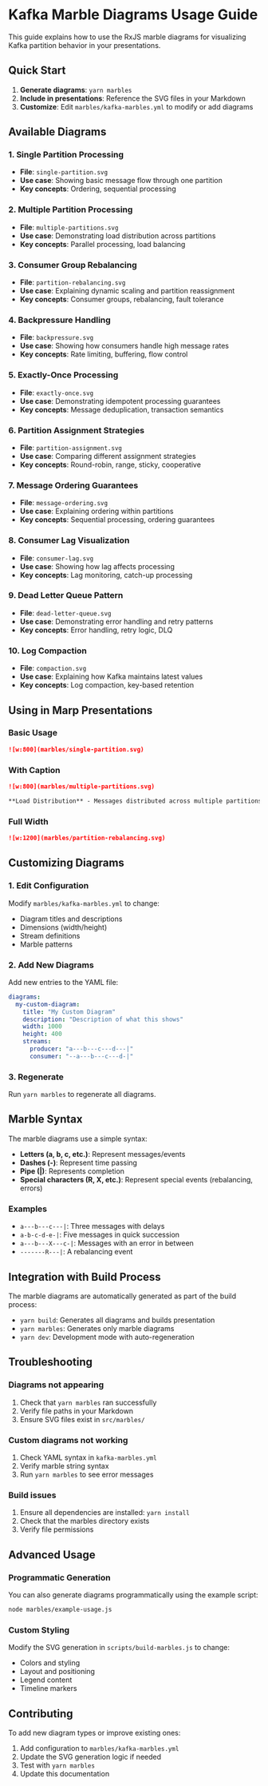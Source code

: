 # Kafka Marble Diagrams Usage Guide

This guide explains how to use the RxJS marble diagrams for visualizing Kafka partition behavior in your presentations.

## Quick Start

1. **Generate diagrams**: `yarn marbles`
2. **Include in presentations**: Reference the SVG files in your Markdown
3. **Customize**: Edit `marbles/kafka-marbles.yml` to modify or add diagrams

## Available Diagrams

### 1. Single Partition Processing

- **File**: `single-partition.svg`
- **Use case**: Showing basic message flow through one partition
- **Key concepts**: Ordering, sequential processing

### 2. Multiple Partition Processing

- **File**: `multiple-partitions.svg`
- **Use case**: Demonstrating load distribution across partitions
- **Key concepts**: Parallel processing, load balancing

### 3. Consumer Group Rebalancing

- **File**: `partition-rebalancing.svg`
- **Use case**: Explaining dynamic scaling and partition reassignment
- **Key concepts**: Consumer groups, rebalancing, fault tolerance

### 4. Backpressure Handling

- **File**: `backpressure.svg`
- **Use case**: Showing how consumers handle high message rates
- **Key concepts**: Rate limiting, buffering, flow control

### 5. Exactly-Once Processing

- **File**: `exactly-once.svg`
- **Use case**: Demonstrating idempotent processing guarantees
- **Key concepts**: Message deduplication, transaction semantics

### 6. Partition Assignment Strategies

- **File**: `partition-assignment.svg`
- **Use case**: Comparing different assignment strategies
- **Key concepts**: Round-robin, range, sticky, cooperative

### 7. Message Ordering Guarantees

- **File**: `message-ordering.svg`
- **Use case**: Explaining ordering within partitions
- **Key concepts**: Sequential processing, ordering guarantees

### 8. Consumer Lag Visualization

- **File**: `consumer-lag.svg`
- **Use case**: Showing how lag affects processing
- **Key concepts**: Lag monitoring, catch-up processing

### 9. Dead Letter Queue Pattern

- **File**: `dead-letter-queue.svg`
- **Use case**: Demonstrating error handling and retry patterns
- **Key concepts**: Error handling, retry logic, DLQ

### 10. Log Compaction

- **File**: `compaction.svg`
- **Use case**: Explaining how Kafka maintains latest values
- **Key concepts**: Log compaction, key-based retention

## Using in Marp Presentations

### Basic Usage

```markdown
![w:800](marbles/single-partition.svg)
```

### With Caption

```markdown
![w:800](marbles/multiple-partitions.svg)

**Load Distribution** - Messages distributed across multiple partitions
```

### Full Width

```markdown
![w:1200](marbles/partition-rebalancing.svg)
```

## Customizing Diagrams

### 1. Edit Configuration

Modify `marbles/kafka-marbles.yml` to change:

- Diagram titles and descriptions
- Dimensions (width/height)
- Stream definitions
- Marble patterns

### 2. Add New Diagrams

Add new entries to the YAML file:

```yaml
diagrams:
  my-custom-diagram:
    title: "My Custom Diagram"
    description: "Description of what this shows"
    width: 1000
    height: 400
    streams:
      producer: "a---b---c---d---|"
      consumer: "--a---b---c---d-|"
```

### 3. Regenerate

Run `yarn marbles` to regenerate all diagrams.

## Marble Syntax

The marble diagrams use a simple syntax:

- **Letters (a, b, c, etc.)**: Represent messages/events
- **Dashes (-)**: Represent time passing
- **Pipe (|)**: Represents completion
- **Special characters (R, X, etc.)**: Represent special events (rebalancing, errors)

### Examples

- `a---b---c---|`: Three messages with delays
- `a-b-c-d-e-|`: Five messages in quick succession
- `a---b---X---c-|`: Messages with an error in between
- `-------R---|`: A rebalancing event

## Integration with Build Process

The marble diagrams are automatically generated as part of the build process:

- `yarn build`: Generates all diagrams and builds presentation
- `yarn marbles`: Generates only marble diagrams
- `yarn dev`: Development mode with auto-regeneration

## Troubleshooting

### Diagrams not appearing

1. Check that `yarn marbles` ran successfully
2. Verify file paths in your Markdown
3. Ensure SVG files exist in `src/marbles/`

### Custom diagrams not working

1. Check YAML syntax in `kafka-marbles.yml`
2. Verify marble string syntax
3. Run `yarn marbles` to see error messages

### Build issues

1. Ensure all dependencies are installed: `yarn install`
2. Check that the marbles directory exists
3. Verify file permissions

## Advanced Usage

### Programmatic Generation

You can also generate diagrams programmatically using the example script:

```bash
node marbles/example-usage.js
```

### Custom Styling

Modify the SVG generation in `scripts/build-marbles.js` to change:

- Colors and styling
- Layout and positioning
- Legend content
- Timeline markers

## Contributing

To add new diagram types or improve existing ones:

1. Add configuration to `marbles/kafka-marbles.yml`
2. Update the SVG generation logic if needed
3. Test with `yarn marbles`
4. Update this documentation
